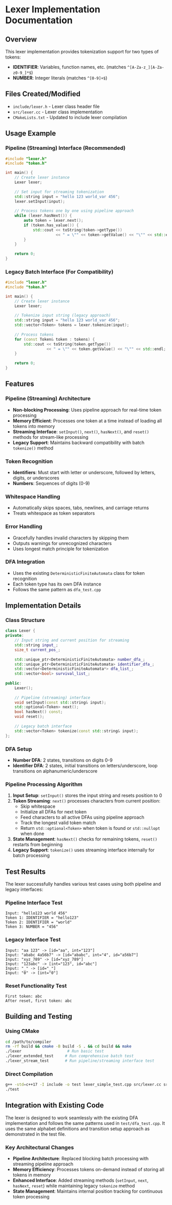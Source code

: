 # Lexer Implementation Documentation

## Overview
This lexer implementation provides tokenization support for two types of tokens:
- **IDENTIFIER**: Variables, function names, etc. (matches `^[A-Za-z_][A-Za-z0-9_]*$`)
- **NUMBER**: Integer literals (matches `^[0-9]+$`)

## Files Created/Modified
- `include/lexer.h` - Lexer class header file
- `src/lexer.cc` - Lexer class implementation
- `CMakeLists.txt` - Updated to include lexer compilation

## Usage Example

### Pipeline (Streaming) Interface (Recommended)
```cpp
#include "lexer.h"
#include "token.h"

int main() {
    // Create lexer instance
    Lexer lexer;
    
    // Set input for streaming tokenization
    std::string input = "hello 123 world_var 456";
    lexer.setInput(input);
    
    // Process tokens one by one using pipeline approach
    while (lexer.hasNext()) {
        auto token = lexer.next();
        if (token.has_value()) {
            std::cout << toString(token->getType()) 
                      << " = \"" << token->getValue() << "\"" << std::endl;
        }
    }
    
    return 0;
}
```

### Legacy Batch Interface (For Compatibility)
```cpp
#include "lexer.h"
#include "token.h"

int main() {
    // Create lexer instance
    Lexer lexer;
    
    // Tokenize input string (legacy approach)
    std::string input = "hello 123 world_var 456";
    std::vector<Token> tokens = lexer.tokenize(input);
    
    // Process tokens
    for (const Token& token : tokens) {
        std::cout << toString(token.getType()) 
                  << " = \"" << token.getValue() << "\"" << std::endl;
    }
    
    return 0;
}
```

## Features

### Pipeline (Streaming) Architecture
- **Non-blocking Processing**: Uses pipeline approach for real-time token processing
- **Memory Efficient**: Processes one token at a time instead of loading all tokens into memory
- **Streaming Interface**: `setInput()`, `next()`, `hasNext()`, and `reset()` methods for stream-like processing
- **Legacy Support**: Maintains backward compatibility with batch `tokenize()` method

### Token Recognition
- **Identifiers**: Must start with letter or underscore, followed by letters, digits, or underscores
- **Numbers**: Sequences of digits (0-9)

### Whitespace Handling
- Automatically skips spaces, tabs, newlines, and carriage returns
- Treats whitespace as token separators

### Error Handling
- Gracefully handles invalid characters by skipping them
- Outputs warnings for unrecognized characters
- Uses longest match principle for tokenization

### DFA Integration
- Uses the existing `DeterministicFiniteAutomata` class for token recognition
- Each token type has its own DFA instance
- Follows the same pattern as `dfa_test.cpp`

## Implementation Details

### Class Structure
```cpp
class Lexer {
private:
    // Input string and current position for streaming
    std::string input_;
    size_t current_pos_;
    
    std::unique_ptr<DeterministicFiniteAutomata> number_dfa_;
    std::unique_ptr<DeterministicFiniteAutomata> identifier_dfa_;
    std::vector<DeterministicFiniteAutomata*> dfa_list_;
    std::vector<bool> survival_list_;
    
public:
    Lexer();
    
    // Pipeline (streaming) interface
    void setInput(const std::string& input);
    std::optional<Token> next();
    bool hasNext() const;
    void reset();
    
    // Legacy batch interface
    std::vector<Token> tokenize(const std::string& input);
};
```

### DFA Setup
- **Number DFA**: 2 states, transitions on digits 0-9
- **Identifier DFA**: 2 states, initial transitions on letters/underscore, loop transitions on alphanumeric/underscore

### Pipeline Processing Algorithm
1. **Input Setup**: `setInput()` stores the input string and resets position to 0
2. **Token Streaming**: `next()` processes characters from current position:
   - Skip whitespace
   - Initialize all DFAs for next token
   - Feed characters to all active DFAs using pipeline approach
   - Track the longest valid token match
   - Return `std::optional<Token>` when token is found or `std::nullopt` when done
3. **State Management**: `hasNext()` checks for remaining tokens, `reset()` restarts from beginning
4. **Legacy Support**: `tokenize()` uses streaming interface internally for batch processing

## Test Results

The lexer successfully handles various test cases using both pipeline and legacy interfaces:

### Pipeline Interface Test
```
Input: "hello123 world 456" 
Token 1: IDENTIFIER = "hello123"
Token 2: IDENTIFIER = "world" 
Token 3: NUMBER = "456"
```

### Legacy Interface Test  
```
Input: "aa 123" -> [id="aa", int="123"]
Input: "ababc 4a56b7" -> [id="ababc", int="4", id="a56b7"] 
Input: "xyz_789" -> [id="xyz_789"]
Input: "123abc" -> [int="123", id="abc"]
Input: "_" -> [id="_"]
Input: "0" -> [int="0"]
```

### Reset Functionality Test
```
First token: abc
After reset, first token: abc
```

## Building and Testing

### Using CMake
```bash
cd /path/to/compiler
rm -rf build && cmake -B build -S . && cd build && make
./lexer                    # Run basic test
./lexer_extended_test     # Run comprehensive batch test
./lexer_stream_test       # Run pipeline/streaming interface test
```

### Direct Compilation
```bash
g++ -std=c++17 -I include -o test lexer_simple_test.cpp src/lexer.cc src/dfa.cc
./test
```

## Integration with Existing Code

The lexer is designed to work seamlessly with the existing DFA implementation and follows the same patterns used in `test/dfa_test.cpp`. It uses the same alphabet definitions and transition setup approach as demonstrated in the test file.

### Key Architectural Changes
- **Pipeline Architecture**: Replaced blocking batch processing with streaming pipeline approach
- **Memory Efficiency**: Processes tokens on-demand instead of storing all tokens in memory
- **Enhanced Interface**: Added streaming methods (`setInput`, `next`, `hasNext`, `reset`) while maintaining legacy `tokenize` method
- **State Management**: Maintains internal position tracking for continuous token processing
